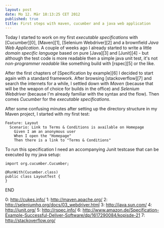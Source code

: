 ```yaml
---
layout: post
date: Mo 12. Mär 18:13:25 CET 2012
published: true
title: First steps with maven, cucumber and a java web application
---
```


Today I started to work on my first *executable specifications* with
[Cucumber][0], [Maven][1], [Selenium Webdriver][2] and a brownfield
*Java Web Application*. A couple of weeks ago I already started to write
a little *domain specific language* based on pure [Java][3] and
[Junit][4] - but although the test code is more readable then a simple
java unit test, it's not *non-programmer readable* like something build
with [rspec][5] or the like.

After the first chapters of [Specification by example][6] I decided to
start again with a standard framework. After browsing [stackoverflow][7]
and search the internets for a while, I settled down with *Maven*
(because that will be the weapon of choice for builds in the office) and
*Selenium Webdriver* (because I'm already familiar with the syntax and
the flow). Then comes *Cucumber* for the *executable specifications*.

After some confusing minutes after setting up the directory structure in
my Maven project, I started with my first test:

    Feature: Layout
      Scenario: Link to Terms & Conditions is available on Homepage
        Given I am an anonymous user
        When I open the "Homepage"
        Then there is a link to "Terms & Conditions"

To run this specification I need an accompanying Junit testcase that can
be executed by my java setup:

    import org.cucumber.Cucumber;
    
    @RunWith(Cucumber.class)
    public class LayoutTest {
    }

END

0: http://cukes.info/
1: http://maven.apache.org/
2: http://seleniumhq.org/docs/03_webdriver.html
3: http://java.sun.com/
4: http://junit.org/
5: http://rspec.info/
6: http://www.amazon.de/Specification-Example-Successful-Deliver-Software/dp/1617290084/kopisde-21
7: http://stackoverflow.org/

